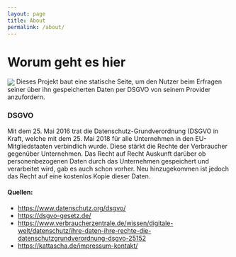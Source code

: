 ```yaml
---
layout: page
title: About
permalink: /about/
---
```

# Worum geht es hier
<img align="center" src="../images/logo/githup-logo.png">
Dieses Projekt baut eine statische Seite, um den Nutzer beim Erfragen seiner über ihn gespeicherten Daten per DSGVO von seinem Provider anzufordern.

### DSGVO

Mit dem 25. Mai 2016 trat die Datenschutz-Grundverordnung (DSGVO in Kraft, welche mit dem 25. Mai 2018 für alle Unternehmen in den EU-Mitgliedstaaten verbindlich wurde. Diese stärkt die Rechte der Verbraucher gegenüber Unternehmen. Das Recht auf Recht Auskunft darüber ob personenbezogenen Daten durch das Unternehmen gespeichert und verarbeitet wird, gab es auch schon vorher. Neu hinzugekommen ist jedoch das Recht auf eine kostenlos Kopie dieser Daten.

#### Quellen:

* https://www.datenschutz.org/dsgvo/
* https://dsgvo-gesetz.de/
* https://www.verbraucherzentrale.de/wissen/digitale-welt/datenschutz/ihre-daten-ihre-rechte-die-datenschutzgrundverordnung-dsgvo-25152
* https://kattascha.de/impressum-kontakt/


